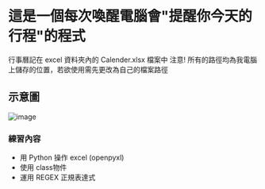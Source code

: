# 這是一個每次喚醒電腦會"提醒你今天的行程"的程式
行事曆記在 excel 資料夾內的 Calender.xlsx 檔案中
注意! 所有的路徑均為我電腦上儲存的位置，若欲使用需先更改為自己的檔案路徑

## 示意圖
![image](https://user-images.githubusercontent.com/99878799/177176711-076e82d2-201f-4191-92cf-9c8d3c0ef0f3.png)

### 練習內容
- 用 Python 操作 excel (openpyxl)
- 使用 class物件
- 運用 REGEX 正規表達式
